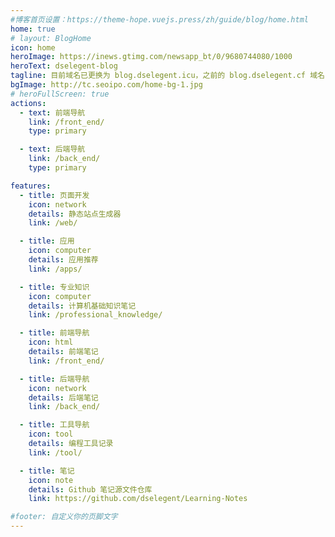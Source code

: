 ```yaml
---
#博客首页设置：https://theme-hope.vuejs.press/zh/guide/blog/home.html
home: true
# layout: BlogHome
icon: home
heroImage: https://inews.gtimg.com/newsapp_bt/0/9680744080/1000
heroText: dselegent-blog
tagline: 目前域名已更换为 blog.dselegent.icu，之前的 blog.dselegent.cf 域名已设置重定向到此域名，请小伙伴们更新一下链接
bgImage: http://tc.seoipo.com/home-bg-1.jpg
# heroFullScreen: true
actions:
  - text: 前端导航
    link: /front_end/
    type: primary

  - text: 后端导航
    link: /back_end/
    type: primary

features:
  - title: 页面开发
    icon: network
    details: 静态站点生成器
    link: /web/

  - title: 应用
    icon: computer
    details: 应用推荐
    link: /apps/

  - title: 专业知识
    icon: computer
    details: 计算机基础知识笔记
    link: /professional_knowledge/

  - title: 前端导航
    icon: html
    details: 前端笔记
    link: /front_end/

  - title: 后端导航
    icon: network
    details: 后端笔记
    link: /back_end/

  - title: 工具导航
    icon: tool
    details: 编程工具记录
    link: /tool/

  - title: 笔记
    icon: note
    details: Github 笔记源文件仓库
    link: https://github.com/dselegent/Learning-Notes

#footer: 自定义你的页脚文字
---
```

